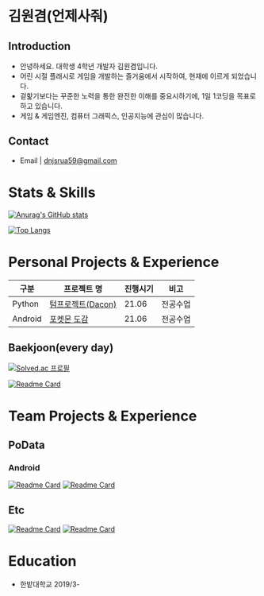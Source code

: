 # 김원겸(언제사줘)
## Introduction
- 안녕하세요. 대학생 4학년 개발자 김원겸입니다.
- 어린 시절 플래시로 게임을 개발하는 즐거움에서 시작하여, 현재에 이르게 되었습니다.
- 겉핥기보다는 꾸준한 노력을 통한 완전한 이해를 중요시하기에, 1일 1코딩을 목표로 하고 있습니다.
- 게임 & 게임엔진, 컴퓨터 그래픽스, 인공지능에 관심이 많습니다.

## Contact
- Email | dnjsrua59@gmail.com

# Stats & Skills
[![Anurag's GitHub stats](https://github-readme-stats.vercel.app/api?username=EoNjEsajo)](https://github.com/EoNjesajo)

[![Top Langs](https://github-readme-stats.vercel.app/api/top-langs/?username=EoNjEsajo&layout=compact&hide=python)](https://github.com/EoNjesajo)


# Personal Projects & Experience
  |구분|프로젝트 명|진행시기|비고|
  |---|------|-------|---|
  |Python|[텀프로젝트(Dacon)](https://github.com/EoNjesajo/Python-Data_Analysis)|21.06|전공수업|
  |Android|[포켓몬 도감](https://github.com/EoNjesajo/Android-Daejeon_COVID19_Notification)|21.06|전공수업|<br><br>

## Baekjoon(every day)  
[![Solved.ac
프로필](http://mazassumnida.wtf/api/v2/generate_badge?boj=dnjs0680)](https://solved.ac/dnjs0680)

  [![Readme Card](https://github-readme-stats.vercel.app/api/pin/?username=EoNjEsajo&repo=Cpp-Baekjoon)](https://github.com/EoNjesajo/Cpp-Baekjoon)
  
# Team Projects & Experience
## PoData
### Android
  [![Readme Card](https://github-readme-stats.vercel.app/api/pin/?username=EoNjEsajo&repo=Android-Daejeon_COVID19_Notification)](https://github.com/EoNjesajo/Android-Daejeon_COVID19_Notification)
  [![Readme Card](https://github-readme-stats.vercel.app/api/pin/?username=EoNjEsajo&repo=Android-KorDemic)](https://github.com/EoNjesajo/Android-KorDemic)
## Etc
  [![Readme Card](https://github-readme-stats.vercel.app/api/pin/?username=EoNjEsajo&repo=Python-SIA_Project)](https://github.com/EoNjesajo/Python-SIA_Project)
  [![Readme Card](https://github-readme-stats.vercel.app/api/pin/?username=EoNjEsajo&repo=evsim_TGB)](https://github.com/evsim_TGB)

# Education
- 한밭대학교
2019/3-

